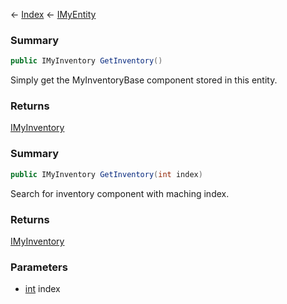 ← [Index](Api-Index) ← [IMyEntity](VRage.Game.ModAPI.Ingame.IMyEntity)

### Summary

```csharp
public IMyInventory GetInventory()
```

Simply get the MyInventoryBase component stored in this entity.

### Returns

[IMyInventory](VRage.Game.ModAPI.Ingame.IMyInventory)



### Summary

```csharp
public IMyInventory GetInventory(int index)
```

Search for inventory component with maching index.

### Returns

[IMyInventory](VRage.Game.ModAPI.Ingame.IMyInventory)

### Parameters

* [int](https://docs.microsoft.com/en-us/dotnet/api/system.int32?view=netframework-4.6) index

